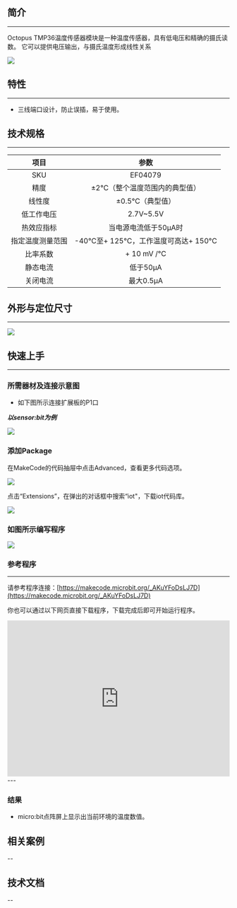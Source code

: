 ## 简介
---
Octopus TMP36温度传感器模块是一种温度传感器，具有低电压和精确的摄氏读数。 它可以提供电压输出，与摄氏温度形成线性关系

 ![](https://i.imgur.com/zqYYROQ.jpg)

## 特性
---
- 三线端口设计，防止误插，易于使用。

## 技术规格
---
项目 | 参数 
:-: | :-: 
SKU|EF04079
精度|±2°C（整个温度范围内的典型值）
线性度|±0.5°C（典型值）
低工作电压|2.7V~5.5V
热效应指标|当电源电流低于50μA时
指定温度测量范围|-40°C至+ 125°C，工作温度可高达+ 150°C
比率系数|+ 10 mV /°C
静态电流|低于50μA
关闭电流|最大0.5μA

## 外形与定位尺寸
---

 ![](https://i.imgur.com/e5NlyhB.png)

## 快速上手
---

### 所需器材及连接示意图
- 如下图所示连接扩展板的P1口

***以sensor:bit为例***

 ![](https://i.imgur.com/bLgrtiX.png)

### 添加Package
在MakeCode的代码抽屉中点击Advanced，查看更多代码选项。

 ![](https://i.imgur.com/smtcNoB.png)

点击“Extensions”，在弹出的对话框中搜索“iot"，下载iot代码库。

 ![](https://i.imgur.com/dsPDNvD.png)

### 如图所示编写程序

 ![](https://i.imgur.com/ZoFOqI8.png)
 
### 参考程序
---
请参考程序连接：[https://makecode.microbit.org/_AKuYFoDsLJ7D](https://makecode.microbit.org/_AKuYFoDsLJ7D)

你也可以通过以下网页直接下载程序，下载完成后即可开始运行程序。

<div style="position:relative;height:0;padding-bottom:70%;overflow:hidden;"><iframe style="position:absolute;top:0;left:0;width:100%;height:100%;" src="https://makecode.microbit.org/#pub:_AKuYFoDsLJ7D" frameborder="0" sandbox="allow-popups allow-forms allow-scripts allow-same-origin"></iframe></div>  
---

### 结果
- micro:bit点阵屏上显示出当前环境的温度数值。

## 相关案例
--

## 技术文档
--
